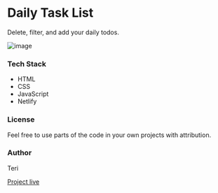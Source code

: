 # Daily Task List

Delete, filter, and add your daily todos.

![image](https://user-images.githubusercontent.com/25850598/103660380-ce884a00-4f6d-11eb-9ba5-59eed3c5fb6f.png)

### Tech Stack

- HTML
- CSS
- JavaScript
- Netlify

### License

Feel free to use parts of the code in your own projects with attribution.

### Author

Teri

[Project live]()

